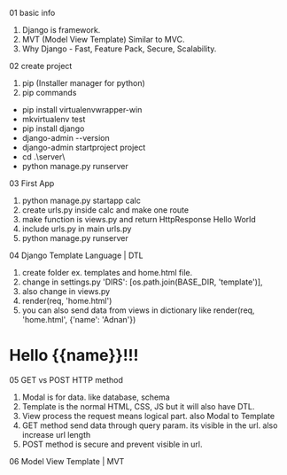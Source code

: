 01 basic info

1. Django is framework.
2. MVT (Model View Template) Similar to MVC.
3. Why Django - Fast, Feature Pack, Secure, Scalability.

02 create project
1. pip (Installer manager for python)
2. pip commands 
- pip install virtualenvwrapper-win
- mkvirtualenv test
- pip install django
- django-admin --version
- django-admin startproject project
- cd .\server\
- python manage.py runserver

03 First App
1. python manage.py startapp calc
2. create urls.py inside calc and make one route
3. make function is views.py and return HttpResponse Hello World
4. include urls.py in main urls.py
5. python manage.py runserver

04 Django Template Language | DTL
1. create folder ex. templates and home.html file.
2. change in settings.py 
'DIRS': [os.path.join(BASE_DIR, 'template')],
3. also change in views.py 
4. render(req, 'home.html')
5. you can also send data from views in dictionary like 
render(req, 'home.html', {'name': 'Adnan'}) 
<h1>Hello {{name}}!!!</h1>

05 GET vs POST HTTP method
1. Modal is for data. like database, schema
2. Template is the normal HTML, CSS, JS but it will also have DTL.
3. View process the request means logical part. also Modal to Template
1. GET method send data through query param. its visible in the url.  also increase url length
2. POST method is secure and prevent visible in url.

06 Model View Template | MVT
